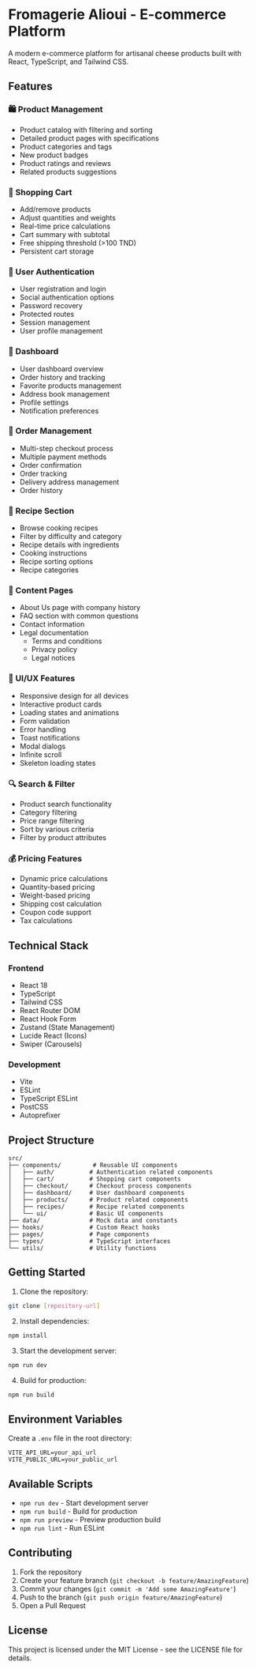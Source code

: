 # Fromagerie Alioui - E-commerce Platform

A modern e-commerce platform for artisanal cheese products built with React, TypeScript, and Tailwind CSS.

## Features

### 🛍️ Product Management
- Product catalog with filtering and sorting
- Detailed product pages with specifications
- Product categories and tags
- New product badges
- Product ratings and reviews
- Related products suggestions

### 🛒 Shopping Cart
- Add/remove products
- Adjust quantities and weights
- Real-time price calculations
- Cart summary with subtotal
- Free shipping threshold (>100 TND)
- Persistent cart storage

### 👤 User Authentication
- User registration and login
- Social authentication options
- Password recovery
- Protected routes
- Session management
- User profile management

### 📱 Dashboard
- User dashboard overview
- Order history and tracking
- Favorite products management
- Address book management
- Profile settings
- Notification preferences

### 🧾 Order Management
- Multi-step checkout process
- Multiple payment methods
- Order confirmation
- Order tracking
- Delivery address management
- Order history

### 🥗 Recipe Section
- Browse cooking recipes
- Filter by difficulty and category
- Recipe details with ingredients
- Cooking instructions
- Recipe sorting options
- Recipe categories

### 📄 Content Pages
- About Us page with company history
- FAQ section with common questions
- Contact information
- Legal documentation
  - Terms and conditions
  - Privacy policy
  - Legal notices

### 💫 UI/UX Features
- Responsive design for all devices
- Interactive product cards
- Loading states and animations
- Form validation
- Error handling
- Toast notifications
- Modal dialogs
- Infinite scroll
- Skeleton loading states

### 🔍 Search & Filter
- Product search functionality
- Category filtering
- Price range filtering
- Sort by various criteria
- Filter by product attributes

### 💰 Pricing Features
- Dynamic price calculations
- Quantity-based pricing
- Weight-based pricing
- Shipping cost calculation
- Coupon code support
- Tax calculations

## Technical Stack

### Frontend
- React 18
- TypeScript
- Tailwind CSS
- React Router DOM
- React Hook Form
- Zustand (State Management)
- Lucide React (Icons)
- Swiper (Carousels)

### Development
- Vite
- ESLint
- TypeScript ESLint
- PostCSS
- Autoprefixer

## Project Structure

```
src/
├── components/         # Reusable UI components
│   ├── auth/          # Authentication related components
│   ├── cart/          # Shopping cart components
│   ├── checkout/      # Checkout process components
│   ├── dashboard/     # User dashboard components
│   ├── products/      # Product related components
│   ├── recipes/       # Recipe related components
│   └── ui/            # Basic UI components
├── data/              # Mock data and constants
├── hooks/             # Custom React hooks
├── pages/             # Page components
├── types/             # TypeScript interfaces
└── utils/             # Utility functions
```

## Getting Started

1. Clone the repository:
```bash
git clone [repository-url]
```

2. Install dependencies:
```bash
npm install
```

3. Start the development server:
```bash
npm run dev
```

4. Build for production:
```bash
npm run build
```

## Environment Variables

Create a `.env` file in the root directory:

```env
VITE_API_URL=your_api_url
VITE_PUBLIC_URL=your_public_url
```

## Available Scripts

- `npm run dev` - Start development server
- `npm run build` - Build for production
- `npm run preview` - Preview production build
- `npm run lint` - Run ESLint

## Contributing

1. Fork the repository
2. Create your feature branch (`git checkout -b feature/AmazingFeature`)
3. Commit your changes (`git commit -m 'Add some AmazingFeature'`)
4. Push to the branch (`git push origin feature/AmazingFeature`)
5. Open a Pull Request

## License

This project is licensed under the MIT License - see the LICENSE file for details.